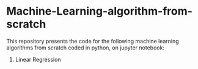 # Machine-Learning-algorithm-from-scratch

This repository presents the code for the following machine learning algorithms from scratch coded in python, on jupyter notebook:
1. Linear Regression
